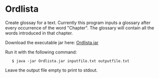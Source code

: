 # Ordlista

Create glossay for a text. Currently this program inputs a glossary after every occurrence of the word "Chapter". The glossary will contain all the words introduced in that chapter.


Download the executable jar here: [Ordlista.jar](http://humangrid.se/Ordlista.jar)

Run it with the following command: 

       $ java -jar Ordlista.jar inputfile.txt outputfile.txt

Leave the output file empty to print to stdout.
